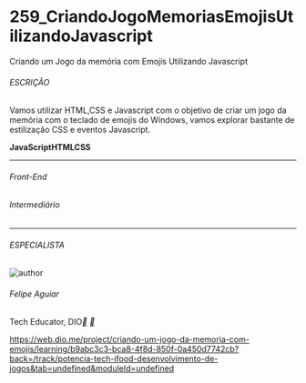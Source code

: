 # 259_CriandoJogoMemoriasEmojisUtilizandoJavascript


Criando um Jogo da memória com Emojis Utilizando Javascript



###### ESCRIÇÃO

Vamos utilizar HTML,CSS e Javascript com o objetivo de criar um jogo da memória com o teclado de emojis do Windows, vamos explorar bastante de estilização CSS e eventos Javascript.

**JavaScript****HTML****CSS**

------

###### Front-End

###### Intermediário

------

###### ESPECIALISTA

![author](https://hermes.dio.me/users/author/photos/e0aa7c57-89e3-41ff-a60b-09dc7a9bc6e9.png)

###### Felipe Aguiar

Tech Educator, DIO[**](https://www.linkedin.com/in/felipe-aguiar-047/) [**](https://github.com/felipeAguiarCode)



https://web.dio.me/project/criando-um-jogo-da-memoria-com-emojis/learning/b9abc3c3-bca8-4f8d-850f-0a450d7742cb?back=/track/potencia-tech-ifood-desenvolvimento-de-jogos&tab=undefined&moduleId=undefined
